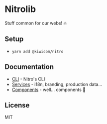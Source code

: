 # Nitrolib

Stuff common for our webs! :fire:

## Setup

* `yarn add @kiwicom/nitro`

## Documentation

* [CLI](./docs/cli.md) - Nitro's CLI
* [Services](./docs/services.md) - i18n, branding, production data...
* [Components](./docs/components.md) - well... components 🤷

## License

MIT
